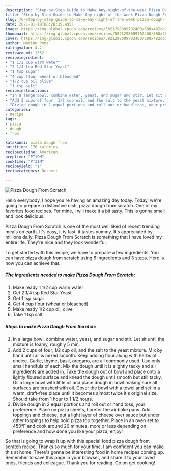 ```yaml
---
description: "Step-by-Step Guide to Make Any-night-of-the-week Pizza Dough From Scratch"
title: "Step-by-Step Guide to Make Any-night-of-the-week Pizza Dough From Scratch"
slug: 76-step-by-step-guide-to-make-any-night-of-the-week-pizza-dough-from-scratch
date: 2021-01-19T08:28:39.495Z
image: https://img-global.cpcdn.com/recipes/5821298009702400/680x482cq70/pizza-dough-from-scratch-recipe-main-photo.jpg
thumbnail: https://img-global.cpcdn.com/recipes/5821298009702400/680x482cq70/pizza-dough-from-scratch-recipe-main-photo.jpg
cover: https://img-global.cpcdn.com/recipes/5821298009702400/680x482cq70/pizza-dough-from-scratch-recipe-main-photo.jpg
author: Marion Pena
ratingvalue: 4.2
reviewcount: 1352
recipeingredient:
- "1 1/2 cup warm water"
- "2 1/4 tsp Red Star Yeast"
- "1 tsp sugar"
- "4 cup flour wheat or bleached"
- "1/2 cup oil olive"
- "1 tsp salt"
recipeinstructions:
- "In a large bowl, combine water, yeast, and sugar and stir. Let sit until the mixture is foamy, roughly 5 min."
- "Add 2 cups of four, 1/2 cup oil, and the salt to the yeast mixture. Mix by hand until all is mixed smooth. Keep adding flour along with herbs of choice. Garlic, thyme, basil, oregano, are all commonly used. Use only small handfuls of each. Mix the dough until it is slightly tacky and all ingredients are added in. Take the dough out of bowl and place onto a lightly floured surface and knead the dough until smooth but still tacky. Oil a large bowl with little oil and place dough in bowl making sure all surfaces are brushed with oil. Cover the bowl with a towel and set in a warm, draft-free place until it becomes almost twice it&#39;s original size. Should take from 1 hour to 1 1/2 hours."
- "Divide dough in 2 equal portions and roll out or hand toss, your preference. Place on pizza sheets, I prefer the air bake pans. Add toppings and cheese, put a light layer of cheese over sauce but under other toppings to help hold pizza top together. Place in an oven set to 450°F and cook around 20 minutes, more or less depending on preference and how done you like your pizza, enjoy!"
categories:
- Recipe
tags:
- pizza
- dough
- from

katakunci: pizza dough from 
nutrition: 170 calories
recipecuisine: American
preptime: "PT19M"
cooktime: "PT31M"
recipeyield: "1"
recipecategory: Dessert

---
```



![Pizza Dough From Scratch](https://img-global.cpcdn.com/recipes/5821298009702400/680x482cq70/pizza-dough-from-scratch-recipe-main-photo.jpg)

Hello everybody, I hope you're having an amazing day today. Today, we're going to prepare a distinctive dish, pizza dough from scratch. One of my favorites food recipes. For mine, I will make it a bit tasty. This is gonna smell and look delicious.



Pizza Dough From Scratch is one of the most well liked of recent trending meals on earth. It's easy, it is fast, it tastes yummy. It's appreciated by millions daily. Pizza Dough From Scratch is something that I have loved my entire life. They're nice and they look wonderful.


To get started with this recipe, we have to prepare a few ingredients. You can have pizza dough from scratch using 6 ingredients and 3 steps. Here is how you can achieve that.

<!--inarticleads1-->

##### The ingredients needed to make Pizza Dough From Scratch:

1. Make ready 1 1/2 cup warm water
1. Get 2 1/4 tsp Red Star Yeast
1. Get 1 tsp sugar
1. Get 4 cup flour (wheat or bleached)
1. Make ready 1/2 cup oil, olive
1. Take 1 tsp salt




<!--inarticleads2-->

##### Steps to make Pizza Dough From Scratch:

1. In a large bowl, combine water, yeast, and sugar and stir. Let sit until the mixture is foamy, roughly 5 min.
1. Add 2 cups of four, 1/2 cup oil, and the salt to the yeast mixture. Mix by hand until all is mixed smooth. Keep adding flour along with herbs of choice. Garlic, thyme, basil, oregano, are all commonly used. Use only small handfuls of each. Mix the dough until it is slightly tacky and all ingredients are added in. Take the dough out of bowl and place onto a lightly floured surface and knead the dough until smooth but still tacky. Oil a large bowl with little oil and place dough in bowl making sure all surfaces are brushed with oil. Cover the bowl with a towel and set in a warm, draft-free place until it becomes almost twice it&#39;s original size. Should take from 1 hour to 1 1/2 hours.
1. Divide dough in 2 equal portions and roll out or hand toss, your preference. Place on pizza sheets, I prefer the air bake pans. Add toppings and cheese, put a light layer of cheese over sauce but under other toppings to help hold pizza top together. Place in an oven set to 450°F and cook around 20 minutes, more or less depending on preference and how done you like your pizza, enjoy!




So that is going to wrap it up with this special food pizza dough from scratch recipe. Thanks so much for your time. I am confident you can make this at home. There's gonna be interesting food in home recipes coming up. Remember to save this page in your browser, and share it to your loved ones, friends and colleague. Thank you for reading. Go on get cooking!
